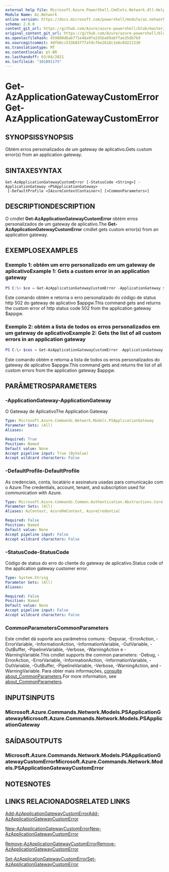 ```yaml
---
external help file: Microsoft.Azure.PowerShell.Cmdlets.Network.dll-Help.xml
Module Name: Az.Network
online version: https://docs.microsoft.com/powershell/module/az.network/get-azapplicationgatewaycustomerror
schema: 2.0.0
content_git_url: https://github.com/Azure/azure-powershell/blob/master/src/Network/Network/help/Get-AzApplicationGatewayCustomError.md
original_content_git_url: https://github.com/Azure/azure-powershell/blob/master/src/Network/Network/help/Get-AzApplicationGatewayCustomError.md
ms.openlocfilehash: 459880d6ab771e48a9fe2d5ba69abffae35db7b9
ms.sourcegitcommit: 4dfb0cc533b83f77afdcfbe2618c1e6c8d221330
ms.translationtype: MT
ms.contentlocale: pt-BR
ms.lasthandoff: 03/04/2021
ms.locfileid: "101891175"
---
```

# <span data-ttu-id="d2abf-101">Get-AzApplicationGatewayCustomError</span><span class="sxs-lookup"><span data-stu-id="d2abf-101">Get-AzApplicationGatewayCustomError</span></span>

## <span data-ttu-id="d2abf-102">SYNOPSIS</span><span class="sxs-lookup"><span data-stu-id="d2abf-102">SYNOPSIS</span></span>
<span data-ttu-id="d2abf-103">Obtém erros personalizados de um gateway de aplicativo.</span><span class="sxs-lookup"><span data-stu-id="d2abf-103">Gets custom error(s) from an application gateway.</span></span>

## <span data-ttu-id="d2abf-104">SINTAXE</span><span class="sxs-lookup"><span data-stu-id="d2abf-104">SYNTAX</span></span>

```
Get-AzApplicationGatewayCustomError [-StatusCode <String>] -ApplicationGateway <PSApplicationGateway>
 [-DefaultProfile <IAzureContextContainer>] [<CommonParameters>]
```

## <span data-ttu-id="d2abf-105">DESCRIPTION</span><span class="sxs-lookup"><span data-stu-id="d2abf-105">DESCRIPTION</span></span>
<span data-ttu-id="d2abf-106">O cmdlet **Get-AzApplicationGatewayCustomError** obtém erros personalizados de um gateway de aplicativo.</span><span class="sxs-lookup"><span data-stu-id="d2abf-106">The **Get-AzApplicationGatewayCustomError** cmdlet gets custom error(s) from an application gateway.</span></span>

## <span data-ttu-id="d2abf-107">EXEMPLOS</span><span class="sxs-lookup"><span data-stu-id="d2abf-107">EXAMPLES</span></span>

### <span data-ttu-id="d2abf-108">Exemplo 1: obtém um erro personalizado em um gateway de aplicativo</span><span class="sxs-lookup"><span data-stu-id="d2abf-108">Example 1: Gets a custom error in an application gateway</span></span>
```powershell
PS C:\> $ce = Get-AzApplicationGatewayCustomError -ApplicationGateway $appgw -StatusCode HttpStatus502
```

<span data-ttu-id="d2abf-109">Este comando obtém e retorna o erro personalizado do código de status http 502 do gateway de aplicativo $appgw.</span><span class="sxs-lookup"><span data-stu-id="d2abf-109">This command gets and returns the custom error of http status code 502 from the application gateway $appgw.</span></span>

### <span data-ttu-id="d2abf-110">Exemplo 2: obtém a lista de todos os erros personalizados em um gateway de aplicativo</span><span class="sxs-lookup"><span data-stu-id="d2abf-110">Example 2: Gets the list of all custom errors in an application gateway</span></span>
```powershell
PS C:\> $ces = Get-AzApplicationGatewayCustomError -ApplicationGateway $appgw
```

<span data-ttu-id="d2abf-111">Este comando obtém e retorna a lista de todos os erros personalizados do gateway de aplicativo $appgw.</span><span class="sxs-lookup"><span data-stu-id="d2abf-111">This command gets and returns the list of all custom errors from the application gateway $appgw.</span></span>

## <span data-ttu-id="d2abf-112">PARÂMETROS</span><span class="sxs-lookup"><span data-stu-id="d2abf-112">PARAMETERS</span></span>

### <span data-ttu-id="d2abf-113">-ApplicationGateway</span><span class="sxs-lookup"><span data-stu-id="d2abf-113">-ApplicationGateway</span></span>
<span data-ttu-id="d2abf-114">O Gateway de Aplicativo</span><span class="sxs-lookup"><span data-stu-id="d2abf-114">The Application Gateway</span></span>

```yaml
Type: Microsoft.Azure.Commands.Network.Models.PSApplicationGateway
Parameter Sets: (All)
Aliases:

Required: True
Position: Named
Default value: None
Accept pipeline input: True (ByValue)
Accept wildcard characters: False
```

### <span data-ttu-id="d2abf-115">-DefaultProfile</span><span class="sxs-lookup"><span data-stu-id="d2abf-115">-DefaultProfile</span></span>
<span data-ttu-id="d2abf-116">As credenciais, conta, locatário e assinatura usadas para comunicação com o Azure.</span><span class="sxs-lookup"><span data-stu-id="d2abf-116">The credentials, account, tenant, and subscription used for communication with Azure.</span></span>

```yaml
Type: Microsoft.Azure.Commands.Common.Authentication.Abstractions.Core.IAzureContextContainer
Parameter Sets: (All)
Aliases: AzContext, AzureRmContext, AzureCredential

Required: False
Position: Named
Default value: None
Accept pipeline input: False
Accept wildcard characters: False
```

### <span data-ttu-id="d2abf-117">-StatusCode</span><span class="sxs-lookup"><span data-stu-id="d2abf-117">-StatusCode</span></span>
<span data-ttu-id="d2abf-118">Código de status do erro do cliente do gateway de aplicativo.</span><span class="sxs-lookup"><span data-stu-id="d2abf-118">Status code of the application gateway customer error.</span></span>

```yaml
Type: System.String
Parameter Sets: (All)
Aliases:

Required: False
Position: Named
Default value: None
Accept pipeline input: False
Accept wildcard characters: False
```

### <span data-ttu-id="d2abf-119">CommonParameters</span><span class="sxs-lookup"><span data-stu-id="d2abf-119">CommonParameters</span></span>
<span data-ttu-id="d2abf-120">Este cmdlet dá suporte aos parâmetros comuns: -Depurar, -ErrorAction, -ErrorVariable, -InformationAction, -InformationVariable, -OutVariable, -OutBuffer, -PipelineVariable, -Verbose, -WarningAction e -WarningVariable.</span><span class="sxs-lookup"><span data-stu-id="d2abf-120">This cmdlet supports the common parameters: -Debug, -ErrorAction, -ErrorVariable, -InformationAction, -InformationVariable, -OutVariable, -OutBuffer, -PipelineVariable, -Verbose, -WarningAction, and -WarningVariable.</span></span> <span data-ttu-id="d2abf-121">Para obter mais informações, [consulte about_CommonParameters](http://go.microsoft.com/fwlink/?LinkID=113216).</span><span class="sxs-lookup"><span data-stu-id="d2abf-121">For more information, see [about_CommonParameters](http://go.microsoft.com/fwlink/?LinkID=113216).</span></span>

## <span data-ttu-id="d2abf-122">INPUTS</span><span class="sxs-lookup"><span data-stu-id="d2abf-122">INPUTS</span></span>

### <span data-ttu-id="d2abf-123">Microsoft.Azure.Commands.Network.Models.PSApplicationGateway</span><span class="sxs-lookup"><span data-stu-id="d2abf-123">Microsoft.Azure.Commands.Network.Models.PSApplicationGateway</span></span>

## <span data-ttu-id="d2abf-124">SAÍDAS</span><span class="sxs-lookup"><span data-stu-id="d2abf-124">OUTPUTS</span></span>

### <span data-ttu-id="d2abf-125">Microsoft.Azure.Commands.Network.Models.PSApplicationGatewayCustomError</span><span class="sxs-lookup"><span data-stu-id="d2abf-125">Microsoft.Azure.Commands.Network.Models.PSApplicationGatewayCustomError</span></span>

## <span data-ttu-id="d2abf-126">NOTES</span><span class="sxs-lookup"><span data-stu-id="d2abf-126">NOTES</span></span>

## <span data-ttu-id="d2abf-127">LINKS RELACIONADOS</span><span class="sxs-lookup"><span data-stu-id="d2abf-127">RELATED LINKS</span></span>

[<span data-ttu-id="d2abf-128">Add-AzApplicationGatewayCustomError</span><span class="sxs-lookup"><span data-stu-id="d2abf-128">Add-AzApplicationGatewayCustomError</span></span>](./Add-AzApplicationGatewayCustomError.md)

[<span data-ttu-id="d2abf-129">New-AzApplicationGatewayCustomError</span><span class="sxs-lookup"><span data-stu-id="d2abf-129">New-AzApplicationGatewayCustomError</span></span>](./New-AzApplicationGatewayCustomError.md)

[<span data-ttu-id="d2abf-130">Remove-AzApplicationGatewayCustomError</span><span class="sxs-lookup"><span data-stu-id="d2abf-130">Remove-AzApplicationGatewayCustomError</span></span>](./Remove-AzApplicationGatewayCustomError.md)

[<span data-ttu-id="d2abf-131">Set-AzApplicationGatewayCustomError</span><span class="sxs-lookup"><span data-stu-id="d2abf-131">Set-AzApplicationGatewayCustomError</span></span>](./Set-AzApplicationGatewayCustomError.md)
